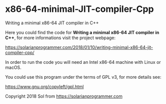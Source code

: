 # x86-64-minimal-JIT-compiler-Cpp
Writing a minimal x86-64 JIT compiler in C++

Here you could find the code for **Writing a minimal x86-64 JIT compiler in C++**, for more informations visit the project webpage:

https://solarianprogrammer.com/2018/01/10/writing-minimal-x86-64-jit-compiler-cpp/

In order to run the code you will need an Intel x86-64 machine with Linux or macOS.

You could use this program under the terms of GPL v3, for more details see:

https://www.gnu.org/copyleft/gpl.html

Copyright 2018 Sol from https://solarianprogrammer.com
